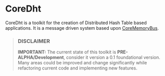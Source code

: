 # CoreDht

CoreDht is a toolkit for the creation of Distributed Hash Table based applications. It is a message driven system based upon [CoreMemoryBus](https://github.com/CoreMemoryBus/CoreMemoryBus).

> ### DISCLAIMER
> **IMPORTANT:** The current state of this toolkit is **PRE-ALPHA/Development**, consider it version a 0.1 foundational version. Many areas could be improved and change significantly while refactoring current code and implementing new features. 
